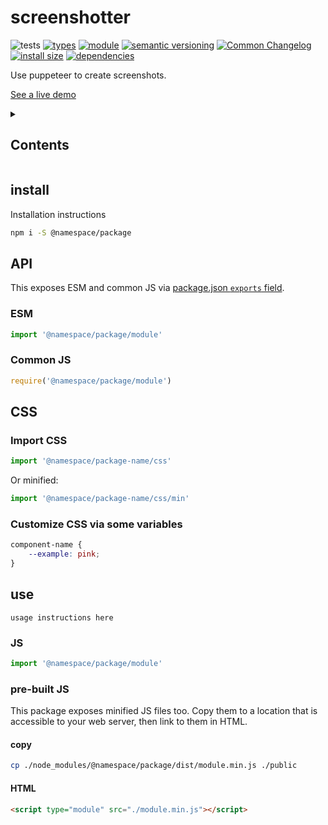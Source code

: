 # screenshotter
![tests](https://github.com/bicycle-codes/crypto-util/actions/workflows/nodejs.yml/badge.svg)
[![types](https://img.shields.io/npm/types/@substrate-system/icons?style=flat-square)](README.md)
[![module](https://img.shields.io/badge/module-ESM%2FCJS-blue?style=flat-square)](README.md)
[![semantic versioning](https://img.shields.io/badge/semver-2.0.0-blue?logo=semver&style=flat-square)](https://semver.org/)
[![Common Changelog](https://nichoth.github.io/badge/common-changelog.svg)](./CHANGELOG.md)
[![install size](https://flat.badgen.net/packagephobia/install/@nichoth/session-cookie)](https://packagephobia.com/result?p=@nichoth/session-cookie)
[![dependencies](https://img.shields.io/badge/dependencies-zero-brightgreen.svg?style=flat-square)](package.json)

Use puppeteer to create screenshots.

[See a live demo](https://namespace.github.io/package-name/)

<details><summary><h2>Contents</h2></summary>
<!-- toc -->
</details>

## install

Installation instructions

```sh
npm i -S @namespace/package
```

## API

This exposes ESM and common JS via [package.json `exports` field](https://nodejs.org/api/packages.html#exports).

### ESM
```js
import '@namespace/package/module'
```

### Common JS
```js
require('@namespace/package/module')
```

## CSS

### Import CSS

```js
import '@namespace/package-name/css'
```

Or minified:
```js
import '@namespace/package-name/css/min'
```

### Customize CSS via some variables

```css
component-name {
    --example: pink;
}
```

## use

`usage instructions here`

### JS
```js
import '@namespace/package/module'
```

### pre-built JS
This package exposes minified JS files too. Copy them to a location that is
accessible to your web server, then link to them in HTML.

#### copy
```sh
cp ./node_modules/@namespace/package/dist/module.min.js ./public
```

#### HTML
```html
<script type="module" src="./module.min.js"></script>
```

